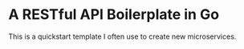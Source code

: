 # A RESTful API Boilerplate in Go

This is a quickstart template I often use to create new microservices.
